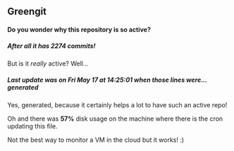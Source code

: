 ## Greengit

#### Do you wonder why this repository is so active?

##### After all it has 2274 commits!

But is it *really* active? Well...

##### Last update was on Fri May 17 at 14:25:01 when those lines were... generated

Yes, generated, because it certainly helps a lot to have such an active repo!

Oh and there was **57%** disk usage on the machine
where there is the cron updating this file.

Not the best way to monitor a VM in the cloud but it works! :)
